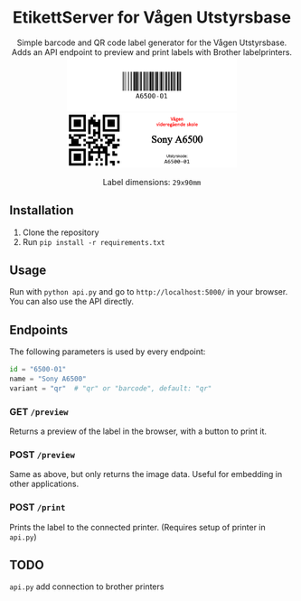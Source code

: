 <div align="center">
<h1>EtikettServer for Vågen Utstyrsbase</h1>
Simple barcode and QR code label generator for the Vågen Utstyrsbase. Adds an API endpoint to preview and print labels with Brother labelprinters.
<br>
<img src="barcode.png" width="300" alt="Barcode label preview">
<img src="qr.png" width="300" alt="QR label preview">

Label dimensions: `29x90mm`

</div>

## Installation
1. Clone the repository
2. Run `pip install -r requirements.txt`

## Usage
Run with `python api.py` and go to `http://localhost:5000/` in your browser. You can also use the API directly.

## Endpoints
The following parameters is used by every endpoint:
```python
id = "6500-01"
name = "Sony A6500"
variant = "qr"  # "qr" or "barcode", default: "qr"
```

### GET `/preview`
Returns a preview of the label in the browser, with a button to print it.

### POST `/preview`
Same as above, but only returns the image data. Useful for embedding in other applications.

### POST `/print`
Prints the label to the connected printer. (Requires setup of printer in `api.py`)

## TODO
`api.py` add connection to brother printers